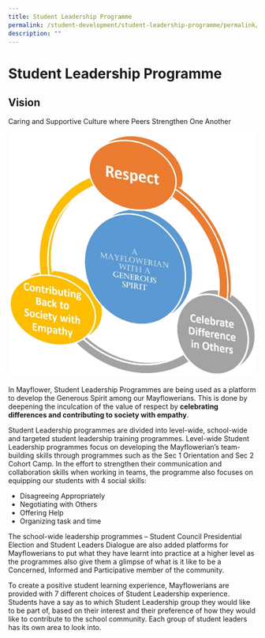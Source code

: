 ```yaml
---
title: Student Leadership Programme
permalink: /student-development/student-leadership-programme/permalink/
description: ""
---
```

Student Leadership Programme
============================
Vision
------

Caring and Supportive Culture where Peers Strengthen One Another

![](/images/leadership.png)

In Mayflower, Student Leadership Programmes are being used as a platform to develop the Generous Spirit among our Mayflowerians. This is done by deepening the inculcation of the value of respect by **celebrating differences and contributing to society with empathy**.

Student Leadership programmes are divided into level-wide, school-wide and targeted student leadership training programmes. Level-wide Student Leadership programmes focus on developing the Mayflowerian’s team-building skills through programmes such as the Sec 1 Orientation and Sec 2 Cohort Camp. In the effort to strengthen their communication and collaboration skills when working in teams, the programme also focuses on equipping our students with 4 social skills:

*   Disagreeing Appropriately
*   Negotiating with Others
*   Offering Help
*   Organizing task and time

The school-wide leadership programmes – Student Council Presidential Election and Student Leaders Dialogue are also added platforms for Mayflowerians to put what they have learnt into practice at a higher level as the programmes also give them a glimpse of what is it like to be a Concerned, Informed and Participative member of the community.

To create a positive student learning experience, Mayflowerians are provided with 7 different choices of Student Leadership experience. Students have a say as to which Student Leadership group they would like to be part of, based on their interest and their preference of how they would like to contribute to the school community. Each group of student leaders has its own area to look into.